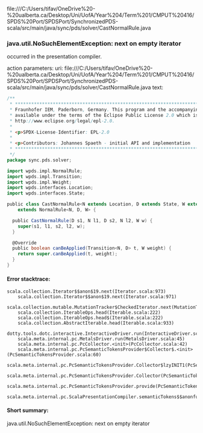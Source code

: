 file:///C:/Users/tifav/OneDrive%20-%20ualberta.ca/Desktop/Uni/UofA/Year%204/Term%201/CMPUT%20416/SPDS%20Port/SPDSPort/SynchronizedPDS-scala/src/main/java/sync/pds/solver/CastNormalRule.java
### java.util.NoSuchElementException: next on empty iterator

occurred in the presentation compiler.

action parameters:
uri: file:///C:/Users/tifav/OneDrive%20-%20ualberta.ca/Desktop/Uni/UofA/Year%204/Term%201/CMPUT%20416/SPDS%20Port/SPDSPort/SynchronizedPDS-scala/src/main/java/sync/pds/solver/CastNormalRule.java
text:
```scala
/**
 * ***************************************************************************** Copyright (c) 2018
 * Fraunhofer IEM, Paderborn, Germany. This program and the accompanying materials are made
 * available under the terms of the Eclipse Public License 2.0 which is available at
 * http://www.eclipse.org/legal/epl-2.0.
 *
 * <p>SPDX-License-Identifier: EPL-2.0
 *
 * <p>Contributors: Johannes Spaeth - initial API and implementation
 * *****************************************************************************
 */
package sync.pds.solver;

import wpds.impl.NormalRule;
import wpds.impl.Transition;
import wpds.impl.Weight;
import wpds.interfaces.Location;
import wpds.interfaces.State;

public class CastNormalRule<N extends Location, D extends State, W extends Weight>
    extends NormalRule<N, D, W> {

  public CastNormalRule(D s1, N l1, D s2, N l2, W w) {
    super(s1, l1, s2, l2, w);
  }

  @Override
  public boolean canBeApplied(Transition<N, D> t, W weight) {
    return super.canBeApplied(t, weight);
  }
}

```



#### Error stacktrace:

```
scala.collection.Iterator$$anon$19.next(Iterator.scala:973)
	scala.collection.Iterator$$anon$19.next(Iterator.scala:971)
	scala.collection.mutable.MutationTracker$CheckedIterator.next(MutationTracker.scala:76)
	scala.collection.IterableOps.head(Iterable.scala:222)
	scala.collection.IterableOps.head$(Iterable.scala:222)
	scala.collection.AbstractIterable.head(Iterable.scala:933)
	dotty.tools.dotc.interactive.InteractiveDriver.run(InteractiveDriver.scala:168)
	scala.meta.internal.pc.MetalsDriver.run(MetalsDriver.scala:45)
	scala.meta.internal.pc.PcCollector.<init>(PcCollector.scala:42)
	scala.meta.internal.pc.PcSemanticTokensProvider$Collector$.<init>(PcSemanticTokensProvider.scala:60)
	scala.meta.internal.pc.PcSemanticTokensProvider.Collector$lzyINIT1(PcSemanticTokensProvider.scala:60)
	scala.meta.internal.pc.PcSemanticTokensProvider.Collector(PcSemanticTokensProvider.scala:60)
	scala.meta.internal.pc.PcSemanticTokensProvider.provide(PcSemanticTokensProvider.scala:81)
	scala.meta.internal.pc.ScalaPresentationCompiler.semanticTokens$$anonfun$1(ScalaPresentationCompiler.scala:99)
```
#### Short summary: 

java.util.NoSuchElementException: next on empty iterator
